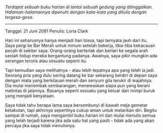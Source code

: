 _Terdapat sebuah buku harian di lantai sebuah gedung yang ditinggalkan. Halaman-halamannya dipenuhi dengan kata-kata yang ditulis dengan tergesa-gesa._

---

Tanggal: 21 Juni 2081
Penulis: Loria Clark

Hari ini seharusnya hanya menjadi hari biasa, tapi ternyata jauh dari itu. Saya pergi ke Bar Merah untuk minum setelah bekerja, tiba-tiba kekacauan pecah di sekitar saya. Orang-orang berteriak dan berlari ke segala arah seolah hidup mereka bergantung padanya. Awalnya, saya pikir mungkin ada serangan teroris atau sesuatu seperti itu.

Tapi kemudian saya melihatnya - atau lebih tepatnya apa yang telah ia jadi. Seorang pria yang dulu sering datang ke bar sekarang berdiri di depan saya dengan mata yang berkilauan merah dan senyum gila terukir di wajahnya. Dia mulai menembak sembarangan, menewaskan siapa pun yang berani melintas di jalannya. Rasanya seperti sesuatu yang keluar dari mimpi buruk yang menjadi kenyataan.

Saya tidak tahu berapa lama saya bersembunyi di bawah meja gemetar ketakutan, tapi akhirnya sepertinya cukup aman untuk melarikan diri. Begitu sampai di rumah, saya mengambil buku harian ini dan mulai menulis semua yang telah terjadi karena jika ada satu hal yang pasti - tidak ada yang akan percaya jika saya tidak menulisnya.
